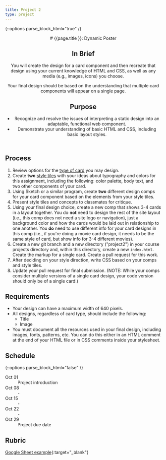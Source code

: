```yaml
---
title: Project 2
type: project
---
```


{::options parse_block_html="true" /}

<header>
# {{page.title }}: Dynamic Poster

## In Brief
You will create the design for a card component and then recreate that design using your current knowledge of HTML and CSS, as well as any media (e.g., images, icons) you choose.

Your final design should be based on the understanding that multiple card components will appear on a single page.

## Purpose
- Recognize and resolve the issues of interpreting a static design into an adaptable, functional web component.
- Demonstrate your understanding of basic HTML and CSS, including basic layout styles.
</header>

<section>

## Process
1. Review options for the [type of card](#additional-requirements-based-on-card-type) you may design.
1. Create **two** [style tiles](https://alistapart.com/article/style-tiles-and-how-they-work) with your ideas about typography and colors for this assignment, including the following: color palette, body text, and two other components of your card.
1. Using Sketch or a similar program, create **two** different design comps for your card component based on the elements from your style tiles.
1. Present style tiles and concepts to classmates for critique.
1. Using your final design choice, create a new comp that shows 3-4 cards in a layout together. You do **not** need to design the rest of the site layout (i.e., this comp does not need a site logo or navigation), just a background color and how the cards would be laid out in relationship to one another. You **do** need to use different info for your card designs in this comp (i.e., if you're doing a movie card design, it needs to be the same style of card, but show info for 3-4 different movies).
1. Create a new git branch and a new directory ("project2") in your course projects directory and, within this directory, create a new `index.html`. Create the markup for a single card. Create a pull request for this work.
1. After deciding on your style direction, write CSS based on your comps and style tiles.
1. Update your pull request for final submission. (NOTE: While your comps consider multiple versions of a single card design, your code version should only be of a single card.)

## Requirements
- Your design can have a maximum width of 640 pixels.
- All designs, regardless of card type, should include the following:
  - Title
  - Image
- You must document all the resources used in your final design, including images, fonts, patterns, etc. You can do this either in an HTML comment at the end of your HTML file or in CSS comments inside your stylesheet.

</section>

<aside>

## Schedule

{::options parse_block_html="false" /}
<dl>
<dt>Oct 01</dt>
<dd>Project introduction</dd>
<dt>Oct 08</dt>
<dd>-</dd>
<dt>Oct 15</dt>
<dd>-</dd>
<dt>Oct 22</dt>
<dd>-</dd>
<dt>Oct 29</dt>
<dd>Project due date</dd>
</dl>

## Rubric
[Google Sheet example](){:target="_blank"}

</aside>
